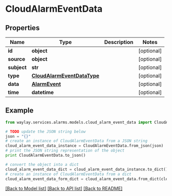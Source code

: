 # CloudAlarmEventData


## Properties

Name | Type | Description | Notes
------------ | ------------- | ------------- | -------------
**id** | **object** |  | [optional] 
**source** | **object** |  | [optional] 
**subject** | **str** |  | [optional] 
**type** | [**CloudAlarmEventDataType**](CloudAlarmEventDataType.md) |  | [optional] 
**data** | [**AlarmEvent**](AlarmEvent.md) |  | [optional] 
**time** | **datetime** |  | [optional] 

## Example

```python
from waylay.services.alarms.models.cloud_alarm_event_data import CloudAlarmEventData

# TODO update the JSON string below
json = "{}"
# create an instance of CloudAlarmEventData from a JSON string
cloud_alarm_event_data_instance = CloudAlarmEventData.from_json(json)
# print the JSON string representation of the object
print CloudAlarmEventData.to_json()

# convert the object into a dict
cloud_alarm_event_data_dict = cloud_alarm_event_data_instance.to_dict()
# create an instance of CloudAlarmEventData from a dict
cloud_alarm_event_data_form_dict = cloud_alarm_event_data.from_dict(cloud_alarm_event_data_dict)
```
[[Back to Model list]](../README.md#documentation-for-models) [[Back to API list]](../README.md#documentation-for-api-endpoints) [[Back to README]](../README.md)


